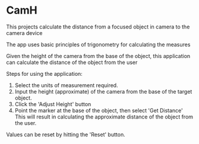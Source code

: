 # CamH
This projects calculate the distance from a focused object in camera to the camera device

The app uses basic principles of trigonometry for calculating the measures

Given the height of the camera from the base of the object, this application can calculate the distance of the object from the user

Steps for using the application:

1. Select the units of measurement required.
2. Input the height (approximate) of the camera from the base of the target object.
3. Click the 'Adjust Height' button
4. Point the marker at the base of the object, then select 'Get Distance' This will result in calculating the approximate distance of the object from the      user.

Values can be reset by hitting the 'Reset' button.

